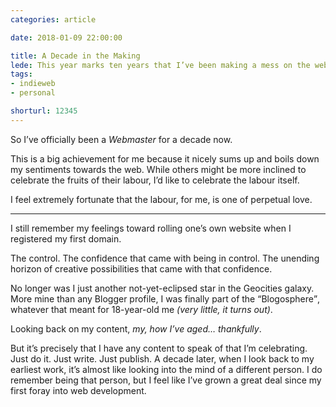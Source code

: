 ```yaml
---
categories: article

date: 2018-01-09 22:00:00

title: A Decade in the Making
lede: This year marks ten years that I’ve been making a mess on the web. While making a mess has always been the norm for me, documenting it publicly, <em>irreversibly</em>, <em>for eternity</em>, might seem a little out of character.
tags:
- indieweb
- personal

shorturl: 12345
---
```



So I’ve officially been a <dfn title="an architect or engineer whose responsibilities include the maintenance of a website">Webmaster</dfn> for a decade now.

This is a big achievement for me because it nicely sums up and boils down my sentiments towards the web. While others might be more inclined to celebrate the fruits of their labour, I’d like to celebrate the labour itself.

I feel extremely fortunate that the labour, for me, is one of perpetual love.


--------


I still remember my feelings toward rolling one’s own website when I registered my first domain.

The control. The confidence that came with being in control. The unending horizon of creative possibilities that came with that confidence.

No longer was I just another not-yet-eclipsed star in the Geocities galaxy. More mine than any Blogger profile, I was finally part of the <q>Blogosphere</q>, whatever that meant for 18-year-old me *(very little, it turns out)*.

Looking back on my content, *my, how I’ve aged&hellip; thankfully*.

But it’s precisely that I have any content to speak of that I’m celebrating. Just do it. Just write. Just publish. A decade later, when I look back to my earliest work, it’s almost like looking into the mind of a different person. I do remember being that person, but I feel like I’ve grown a great deal since my first foray into web development.






